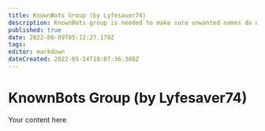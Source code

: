 ```yaml
---
title: KnownBots Group (by Lyfesaver74)
description: KnownBots group is needed to make sure unwanted names do not make it into Credits or %raiderNames% for raid alerts.
published: true
date: 2022-06-09T05:12:27.179Z
tags: 
editor: markdown
dateCreated: 2022-05-14T18:07:36.388Z
---
```


# KnownBots Group (by Lyfesaver74)
Your content here